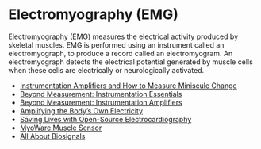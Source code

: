 # Electromyography (EMG)
Electromyography (EMG) measures the electrical activity produced by skeletal muscles.
EMG is performed using an instrument called an electromyograph,
to produce a record called an electromyogram.
An electromyograph detects the electrical potential generated by muscle cells
when these cells are electrically or neurologically activated.

* [Instrumentation Amplifiers and How to Measure Miniscule Change](http://hackaday.com/2015/03/16/instrumentation-amplifiers-and-how-to-measure-miniscule-change/#more-149733)
* [Beyond Measurement: Instrumentation Essentials](http://hackaday.com/2016/03/11/beyond-measure-instrumentation-essentials/)
* [Beyond Measurement: Instrumentation Amplifiers](http://hackaday.com/2016/03/18/beyond-measure-instrumentation-amplifiers/)
* [Amplifying the Body’s Own Electricity](http://hackaday.com/2015/12/29/amplifying-the-bodys-own-electricity/)
* [Saving Lives with Open-Source Electrocardiography](http://hackaday.com/2016/04/29/saving-lives-with-open-source-electrocardiography/)
* [MyoWare Muscle Sensor](https://www.sparkfun.com/products/13723?utm_source=SparkFun+Customer+Newsletter&utm_campaign=fe9009a4ae-May_27thNewsletter&utm_medium=email&utm_term=0_fa5287abaf-fe9009a4ae-7212537)
* [All About Biosignals](http://hackaday.com/2016/08/23/all-about-biosignals/)
